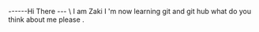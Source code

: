 ------Hi There ---  \\ 
I am Zaki I 'm now learning git and git hub what do you think about me please .
